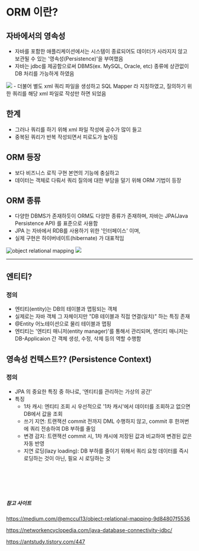 # ORM 이란?

## 자바에서의 영속성
- 자바를 포함한 애플리케이션에서는 시스템이 종료되어도 데이터가 사라지지 않고 보관될 수 있는 '영속성(Persistence)'을 부여했음
- 자바는 jdbc를 제공함으로써 DBMS(ex. MySQL, Oracle, etc) 종류에 상관없이 DB 처리를 가능하게 하였음
<img src="https://github.com/chp320/ts/assets/47440517/1319a564-f786-4c9c-96d3-e65f021dc69d" />
- 더불어 별도 xml 쿼리 파일을 생성하고 SQL Mapper 라 지칭하였고, 질의하기 위한 쿼리를 해당 xml 파일로 작성만 하면 되었음

## 한계
- 그러나 쿼리를 하기 위해 xml 파일 작성에 공수가 많이 들고
- 중복된 쿼리가 반복 작성되면서 피로도가 높아짐

## ORM 등장
- 보다 비즈니스 로직 구현 본연의 기능에 충실하고
- 데이터는 객체로 다뤄서 쿼리 질의에 대한 부담을 덜기 위해 ORM 기법이 등장

## ORM 종류
- 다양한 DBMS가 존재하듯이 ORM도 다양한 종류가 존재하며, 자바는 JPA(Java Persistence API) 를 표준으로 사용함
- JPA 는 자바에서 RDB를 사용하기 위한 '인터페이스' 이며,
- 실제 구현은 하이버네이트(hibernate) 가 대표적임
<img src="https://miro.medium.com/v2/0*CzE1_rn0FyFjRJW4.jpg" alt="object relational mapping" />
<img src="https://github.com/chp320/ts/assets/47440517/66afe870-7845-446e-89ed-d864c9dce92d" />

<hr>

## 엔티티?
### 정의
- 엔티티(entity)는 DB의 테이블과 맵핑되는 객체
- 실제로는 자바 객체 그 자체이지만 "DB 테이블과 직접 연결(일치)" 하는 특징 존재
- @Entity 어노테이션으로 물리 테이블과 맵핑
- 엔티티는 '엔티티 매니저(entity manager)'를 통해서 관리되며, 엔티티 매니저는 DB-Applicaion 간 객체 생성, 수정, 삭제 등의 역할 수행함

## 영속성 컨텍스트?? (Persistence Context)
### 정의
- JPA 의 중요한 특징 중 하나로, '엔티티를 관리하는 가상의 공간'
- 특징
  - 1차 캐시: 엔티티 조회 시 우선적으로 '1차 캐시'에서 데이터를 조회하고 없으면 DB에서 값을 조회
  - 쓰기 지연: 트랜잭션 commit 전까지 DML 수행하지 않고, commit 후 한꺼번에 쿼리 전송하여 DB 부하를 줄임
  - 변경 감지: 트랜잭션 commit 시, 1차 캐시에 저장된 값과 비교하여 변경된 값은 자동 반영
  - 지연 로딩(lazy loading): DB 부하를 줄이기 위해서 쿼리 요청 데이터를 즉시 로딩하는 것이 아닌, 필요 시 로딩하는 것


<br><br><br><br>


##### 참고 사이트

https://medium.com/@emccul13/object-relational-mapping-9d84807f5536

https://networkencyclopedia.com/java-database-connectivity-jdbc/

https://antstudy.tistory.com/447
